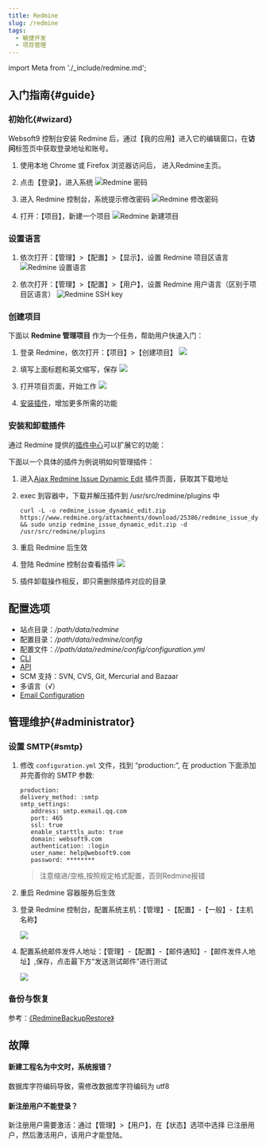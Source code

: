 ```yaml
---
title: Redmine
slug: /redmine
tags:
  - 敏捷开发
  - 项目管理
---
```


import Meta from './_include/redmine.md';

<Meta name="meta" />

## 入门指南{#guide}

### 初始化{#wizard}

Websoft9 控制台安装 Redmine 后，通过【我的应用】进入它的编辑窗口，在**访问**标签页中获取登录地址和账号。  

1. 使用本地 Chrome 或 Firefox 浏览器访问后， 进入Redmine主页。

2. 点击【登录】，进入系统
   ![Redmine 密码](https://libs.websoft9.com/Websoft9/DocsPicture/zh/redmine/redmine-login-websoft9.png)

3. 进入 Redmine 控制台，系统提示修改密码 
   ![Redmine 修改密码](https://libs.websoft9.com/Websoft9/DocsPicture/zh/redmine/redmine-resetpwf-websoft9.png)

4. 打开：【项目】，新建一个项目
   ![Redmine 新建项目](https://libs.websoft9.com/Websoft9/DocsPicture/zh/redmine/redmine-createproject-websoft9.png)

### 设置语言

1. 依次打开：【管理】>【配置】>【显示】，设置 Redmine 项目区语言
   ![Redmine 设置语言](https://libs.websoft9.com/Websoft9/DocsPicture/zh/redmine/redmine-language-websoft9.png)

2. 依次打开：【管理】>【配置】>【用户】，设置 Redmine 用户语言（区别于项目区语言）
   ![Redmine SSH key](https://libs.websoft9.com/Websoft9/DocsPicture/en/redmine/redmine-userlanguage-websoft9.png)

### 创建项目

下面以 **Redmine 管理项目** 作为一个任务，帮助用户快速入门：

1. 登录 Redmine，依次打开：【项目】>【创建项目】
   ![](https://libs.websoft9.com/Websoft9/DocsPicture/zh/redmine/redmine-createproject001-websoft9.png)

2. 填写上面标题和英文缩写，保存
   ![](https://libs.websoft9.com/Websoft9/DocsPicture/zh/redmine/redmine-createproject002-websoft9.png)

3. 打开项目页面，开始工作
   ![](https://libs.websoft9.com/Websoft9/DocsPicture/zh/redmine/redmine-createproject003-websoft9.png)

4. [安装插件](#plugin)，增加更多所需的功能

### 安装和卸载插件

通过 Redmine 提供的[插件中心](https://www.redmine.org/plugins)可以扩展它的功能：

下面以一个具体的插件为例说明如何管理插件：  

1. 进入[Ajax Redmine Issue Dynamic Edit](https://www.redmine.org/plugins/redmine_issue_dynamic_edit) 插件页面，获取其下载地址

2. exec 到容器中，下载并解压插件到 /usr/src/redmine/plugins 中
   ```
   curl -L -o redmine_issue_dynamic_edit.zip https://www.redmine.org/attachments/download/25386/redmine_issue_dynamic_edit.zip && sudo unzip redmine_issue_dynamic_edit.zip -d /usr/src/redmine/plugins
   ```

3. 重启 Redmine 后生效
   
4. 登陆 Redmine 控制台查看插件
   ![](https://libs.websoft9.com/Websoft9/DocsPicture/zh/redmine/redmine-installplugindy-websoft9.png)

5. 插件卸载操作相反，即只需删除插件对应的目录

## 配置选项

- 站点目录：*/path/data/redmine*  
- 配置目录：*/path/data/redmine/config*  
- 配置文件：*//path/data/redmine/config/configuration.yml*  
- [CLI](https://pypi.org/project/Redmine-CLI/)
- [API](https://www.redmine.org/projects/redmine/wiki/Rest_api)
- SCM 支持：SVN, CVS, Git, Mercurial and Bazaar
- 多语言（√）
- [Email Configuration](https://www.redmine.org/projects/redmine/wiki/EmailConfiguration)

## 管理维护{#administrator}

### 设置 SMTP{#smtp}

1. 修改 `configuration.yml` 文件，找到 “production:”, 在 production 下面添加并完善你的 SMTP 参数:  
   ```
   production:
   delivery_method: :smtp
   smtp_settings:
      address: smtp.exmail.qq.com
      port: 465
      ssl: true
      enable_starttls_auto: true
      domain: websoft9.com
      authentication: :login
      user_name: help@websoft9.com
      password: ********

   ```
    > 注意缩进/空格,按照规定格式配置，否则Redmine报错

2. 重启 Redmine 容器服务后生效


3. 登录 Redmine 控制台，配置系统主机：【管理】-【配置】-【一般】-【主机名称】

   ![](https://libs.websoft9.com/Websoft9/DocsPicture/zh/redmine/redmine-sethost-websoft9.png)

4. 配置系统邮件发件人地址：【管理】-【配置】-【邮件通知】-【邮件发件人地址】,保存，点击最下方“发送测试邮件”进行测试
   
   ![](https://libs.websoft9.com/Websoft9/DocsPicture/zh/redmine/redmine-smtp-websoft9.png)


### 备份与恢复

参考：[《RedmineBackupRestore》](https://redmine.org/projects/redmine/wiki/RedmineBackupRestore)

## 故障

#### 新建工程名为中文时，系统报错？

数据库字符编码导致，需修改数据库字符编码为 utf8

#### 新注册用户不能登录？

新注册用户需要激活：通过【管理】>【用户】，在【状态】选项中选择 已注册用户，然后激活用户，该用户才能登陆。

